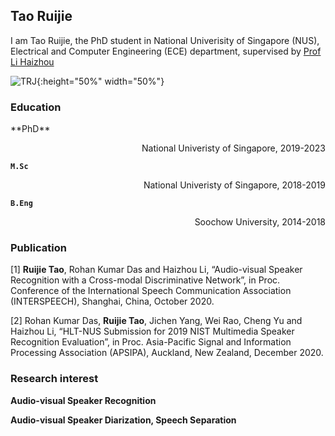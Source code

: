 ## Tao Ruijie

I am Tao Ruijie, the PhD student in National Univerisity of Singapore (NUS), Electrical and Computer Engineering (ECE) department, supervised by [Prof Li Haizhou](http://ece.nus.edu.sg/hlt/)

![TRJ](https://github.com/TaoRuijie/TaoRuijie.github.io/raw/main/TRJ.png){:height="50%" width="50%"}
### Education

<p align="left"> **PhD** </p><p align="right"> National Univeristy of Singapore, 2019-2023 </p>

**``` M.Sc ```**   
<p align="right"> National Univeristy of Singapore, 2018-2019 </p>

**``` B.Eng ```**  
<p align="right"> Soochow University, 2014-2018 </p>

### Publication

[1] **Ruijie Tao**, Rohan Kumar Das and Haizhou Li, “Audio-visual Speaker Recognition with a Cross-modal Discriminative Network”, in Proc. Conference of the International Speech Communication Association (INTERSPEECH), Shanghai, China, October 2020. 

[2] Rohan Kumar Das, **Ruijie Tao**, Jichen Yang, Wei Rao, Cheng Yu and Haizhou Li, “HLT-NUS Submission for 2019 NIST Multimedia Speaker Recognition Evaluation”, in Proc. Asia-Pacific Signal and Information Processing Association (APSIPA), Auckland, New Zealand, December 2020.

### Research interest

  **Audio-visual Speaker Recognition**

  **Audio-visual Speaker Diarization, Speech Separation**
